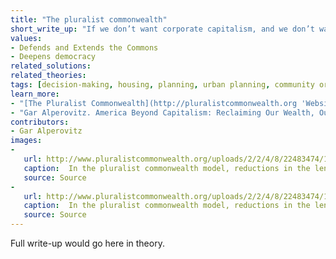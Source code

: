 ```yaml
---
title: "The pluralist commonwealth"
short_write_up: "If we don’t want corporate capitalism, and we don’t want authoritarian state socialism, what do we want? The pluralist commonwealth is a vision of an economic and political system designed to ensure environmental sustainability, genuine democracy, community, and greater equality and personal liberty. Crucially: it’s a “commonwealth”, meaning that ownership of the economic foundations of society is broadly distributed and democratized, and it’s “pluralist”, meaning that there is no single magic bullet; instead, we need a system made up of different kinds of institutions at different scales, from worker cooperatives and community ownership at smaller scales to public ownership in critically important larger sectors."
values:
- Defends and Extends the Commons
- Deepens democracy
related_solutions:
related_theories:
tags: [decision-making, housing, planning, urban planning, community organizing, eminent domain]
learn_more:
- "[The Pluralist Commonwealth](http://pluralistcommonwealth.org 'Website')"
- "Gar Alperovitz. America Beyond Capitalism: Reclaiming Our Wealth, Our Liberty, and Our Democracy. Democracy Collaborative Press, 2011."
contributors:
- Gar Alperovitz
images:
- 
   url: http://www.pluralistcommonwealth.org/uploads/2/2/4/8/22483474/1382728762.jpg
   caption:  In the pluralist commonwealth model, reductions in the length of the work week create the time people need in order to rebuild local democracy and create a more participatory and sustainable economy.
   source: Source
- 
   url: http://www.pluralistcommonwealth.org/uploads/2/2/4/8/22483474/1382728762.jpg
   caption:  In the pluralist commonwealth model, reductions in the length of the work week create the time people need in order to rebuild local democracy and create a more participatory and sustainable economy.
   source: Source
---
```

Full write-up would go here in theory.
